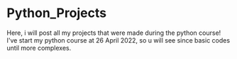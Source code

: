 # Python_Projects
Here, i will post all my projects that were made during the python course!
I've start my python course at 26 April 2022, so u will see since basic codes until more complexes.
